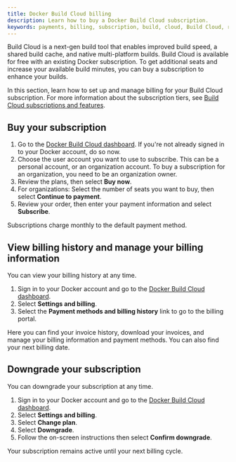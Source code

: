 ```yaml
---
title: Docker Build Cloud billing
description: Learn how to buy a Docker Build Cloud subscription.
keywords: payments, billing, subscription, build, cloud, Build Cloud, remote builder
---
```


Build Cloud is a next-gen build tool that enables improved build speed, a shared build cache, and native multi-platform builds. Build Cloud is available for free with an existing Docker subscription. To get additional seats and increase your available build minutes, you can buy a subscription to enhance your builds.

In this section, learn how to set up and manage billing for your Build Cloud subscription. For more information about the subscription tiers, see [Build Cloud subscriptions and features](../subscription/build-details.md).

## Buy your subscription

1. Go to the [Docker Build Cloud dashboard](https://www.build.docker.com). If you're not already signed in to your Docker account, do so now.
2. Choose the user account you want to use to subscribe. This can be a personal account, or an organization account. To buy a subscription for an organization, you need to be an organization owner.
3. Review the plans, then select **Buy now**.
4. For organizations: Select the number of seats you want to buy, then select **Continue to payment**.
5. Review your order, then enter your payment information and select **Subscribe**.

Subscriptions charge monthly to the default payment method.

## View billing history and manage your billing information

You can view your billing history at any time.

1. Sign in to your Docker account and go to the [Docker Build Cloud dashboard](https://www.build.docker.com).
2. Select **Settings and billing**.
3. Select the **Payment methods and billing history** link to go to the billing portal.

Here you can find your invoice history, download your invoices, and manage your billing information and payment methods. You can also find your next billing date.

## Downgrade your subscription

You can downgrade your subscription at any time.

1. Sign in to your Docker account and go to the [Docker Build Cloud dashboard](https://www.build.docker.com).
2. Select **Settings and billing**.
3. Select **Change plan**.
4. Select **Downgrade**.
5. Follow the on-screen instructions then select **Confirm downgrade**.

Your subscription remains active until your next billing cycle.
